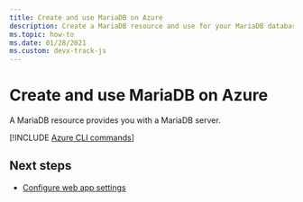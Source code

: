 ```yaml
---
title: Create and use MariaDB on Azure
description: Create a MariaDB resource and use for your MariaDB database. 
ms.topic: how-to
ms.date: 01/28/2021
ms.custom: devx-track-js
---
```


# Create and use MariaDB on Azure

A MariaDB resource provides you with a MariaDB server. 

[!INCLUDE [Azure CLI commands](../../includes/azure-cli-mariadb.md)]



## Next steps

* [Configure web app settings](../configure-web-app-settings.md)

